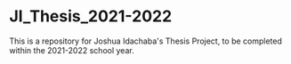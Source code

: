 # JI_Thesis_2021-2022
This is a repository for Joshua Idachaba's Thesis Project, to be completed within the 2021-2022 school year.
